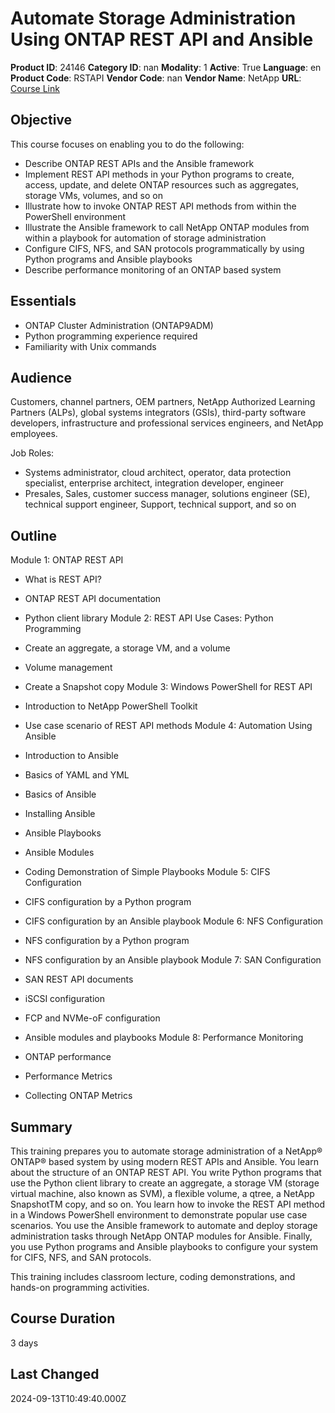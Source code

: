 # Automate Storage Administration Using ONTAP REST API and Ansible

**Product ID**: 24146
**Category ID**: nan
**Modality**: 1
**Active**: True
**Language**: en
**Product Code**: RSTAPI
**Vendor Code**: nan
**Vendor Name**: NetApp
**URL**: [Course Link](https://www.fastlaneus.com/course/netapp-rstapi)

## Objective
This course focuses on enabling you to do the following:


- Describe ONTAP REST APIs and the Ansible framework
- Implement REST API methods in your Python programs to create, access, update, and delete ONTAP resources such as aggregates, storage VMs, volumes, and so on
- Illustrate how to invoke ONTAP REST API methods from within the PowerShell environment
- Illustrate the Ansible framework to call NetApp ONTAP modules from within a playbook for automation of storage administration
- Configure CIFS, NFS, and SAN protocols programmatically by using Python programs and Ansible playbooks
- Describe performance monitoring of an ONTAP based system

## Essentials
- ONTAP Cluster Administration (ONTAP9ADM)
- Python programming experience required
- Familiarity with Unix commands

## Audience
Customers, channel partners, OEM partners, NetApp Authorized Learning Partners (ALPs), global systems integrators (GSIs), third-party software developers, infrastructure and professional services engineers, and NetApp employees.

Job Roles:


- Systems administrator, cloud architect, operator, data protection specialist, enterprise architect, integration developer, engineer
- Presales, Sales, customer success manager, solutions engineer (SE), technical support engineer, Support, technical support, and so on

## Outline
Module 1: ONTAP REST API 


- What is REST API?
- ONTAP REST API documentation
- Python client library
Module 2: REST API Use Cases: Python Programming 


- Create an aggregate, a storage VM, and a volume
- Volume management
- Create a Snapshot copy
Module 3: Windows PowerShell for REST API 


- Introduction to NetApp PowerShell Toolkit
- Use case scenario of REST API methods
Module 4: Automation Using Ansible 


- Introduction to Ansible
- Basics of YAML and YML
- Basics of Ansible
- Installing Ansible
- Ansible Playbooks
- Ansible Modules
- Coding Demonstration of Simple Playbooks
Module 5: CIFS Configuration 


- CIFS configuration by a Python program
- CIFS configuration by an Ansible playbook
Module 6: NFS Configuration 


- NFS configuration by a Python program
- NFS configuration by an Ansible playbook
Module 7: SAN Configuration 


- SAN REST API documents
- iSCSI configuration
- FCP and NVMe-oF configuration
- Ansible modules and playbooks
Module 8: Performance Monitoring 


- ONTAP performance
- Performance Metrics
- Collecting ONTAP Metrics

## Summary
This training prepares you to automate storage administration of a NetApp® ONTAP® based system by using modern REST APIs and Ansible. You learn about the structure of an ONTAP REST API. You write Python programs that use the Python client library to create an aggregate, a storage VM (storage virtual machine, also known as SVM), a flexible volume, a qtree, a NetApp SnapshotTM copy, and so on. You learn how to invoke the REST API method in a Windows PowerShell environment to demonstrate popular use case scenarios. You use the Ansible framework to automate and deploy storage administration tasks through NetApp ONTAP modules for Ansible. Finally, you use Python programs and Ansible playbooks to configure your system for CIFS, NFS, and SAN protocols.

This training includes classroom lecture, coding demonstrations, and hands-on programming activities.

## Course Duration
3 days

## Last Changed
2024-09-13T10:49:40.000Z
